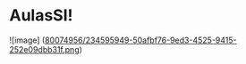 # AulasSI!
![image] ([80074956/234595949-50afbf76-9ed3-4525-9415-252e09dbb31f.png](https://www.google.com/url?sa=i&url=https%3A%2F%2Fwww.uninove.br%2Fcursos%2Fgraduacao%2Fpresencial%2Fsistemas-de-informacao&psig=AOvVaw1yI_SpieQlFQqn5AdYlv3f&ust=1682603208015000&source=images&cd=vfe&ved=0CBEQjRxqFwoTCMiaocLax_4CFQAAAAAdAAAAABAE))
